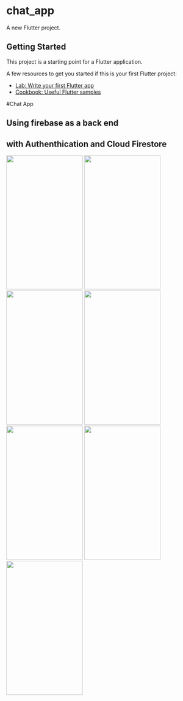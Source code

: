 # chat_app

A new Flutter project.

## Getting Started

This project is a starting point for a Flutter application.

A few resources to get you started if this is your first Flutter project:

- [Lab: Write your first Flutter app](https://docs.flutter.dev/get-started/codelab)
- [Cookbook: Useful Flutter samples](https://docs.flutter.dev/cookbook)
 
 #Chat App
 ## Using firebase as a back end
 ## with Authenthication and Cloud Firestore

<img src="https://github.com/ahmedmaher15/chat_app/assets/69214341/00ac60b3-c73e-46d3-acca-00161a625100" width="200" height="350">
<img src="https://github.com/ahmedmaher15/chat_app/assets/69214341/31cc77f8-c837-4d41-8f48-6aba35c9f0f4" width="200" height="350">
<img src="https://github.com/ahmedmaher15/chat_app/assets/69214341/15506fbf-ddb7-44d6-a4c1-10d54c29bff0" width="200" height="350">
<img src="https://github.com/ahmedmaher15/chat_app/assets/69214341/29bef6c9-4b3e-4e51-90b8-5ea62784ba9a" width="200" height="350">
<img src="https://github.com/ahmedmaher15/chat_app/assets/69214341/b8ab98a3-b43c-475f-8302-ee7d680acff8" width="200" height="350">
<img src="https://github.com/ahmedmaher15/chat_app/assets/69214341/b3e63539-3bbc-45c2-9f10-505f78a50317" width="200" height="350">
<img src="https://github.com/ahmedmaher15/chat_app/assets/69214341/1b393c29-c91c-41e8-b3ba-046713370ead" width="200" height="350">

